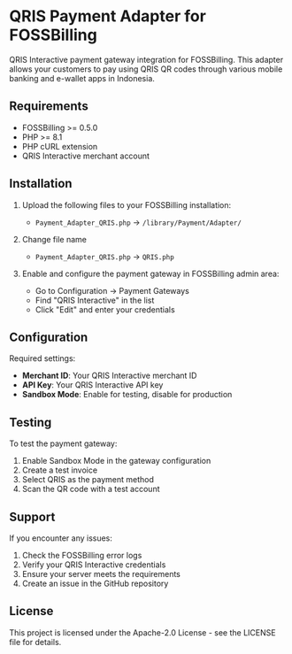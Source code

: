 # QRIS Payment Adapter for FOSSBilling

QRIS Interactive payment gateway integration for FOSSBilling. This adapter allows your customers to pay using QRIS QR codes through various mobile banking and e-wallet apps in Indonesia.

## Requirements

- FOSSBilling >= 0.5.0
- PHP >= 8.1
- PHP cURL extension
- QRIS Interactive merchant account

## Installation

1. Upload the following files to your FOSSBilling installation:
   - `Payment_Adapter_QRIS.php` → `/library/Payment/Adapter/`

2. Change file name
   - `Payment_Adapter_QRIS.php` → `QRIS.php`

3. Enable and configure the payment gateway in FOSSBilling admin area:
   - Go to Configuration → Payment Gateways
   - Find "QRIS Interactive" in the list
   - Click "Edit" and enter your credentials

## Configuration

Required settings:
- **Merchant ID**: Your QRIS Interactive merchant ID
- **API Key**: Your QRIS Interactive API key
- **Sandbox Mode**: Enable for testing, disable for production

## Testing

To test the payment gateway:

1. Enable Sandbox Mode in the gateway configuration
2. Create a test invoice
3. Select QRIS as the payment method
4. Scan the QR code with a test account

## Support

If you encounter any issues:
1. Check the FOSSBilling error logs
2. Verify your QRIS Interactive credentials
3. Ensure your server meets the requirements
4. Create an issue in the GitHub repository

## License

This project is licensed under the Apache-2.0 License - see the LICENSE file for details.

